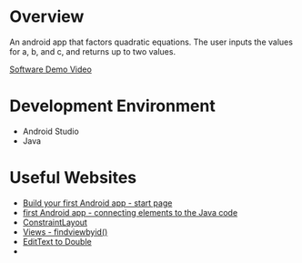 # Overview
 
An android app that factors quadratic equations. The user inputs the values for a, b, and c, and returns up to two values.

[Software Demo Video](http://youtube.link.goes.here)

# Development Environment

* Android Studio
* Java

# Useful Websites

* [Build your first Android app - start page](https://developer.android.com/training/basics/firstapp)
* [first Android app - connecting elements to the Java code](https://developer.android.com/training/basics/firstapp/starting-activity#java)
* [ConstraintLayout](https://developer.android.com/training/constraint-layout#groovy)
* [Views - findviewbyid()](https://findanyanswer.com/what-is-the-use-of-findviewbyid-in-android)
* [EditText to Double](https://stackoverflow.com/questions/35445936/converting-a-edit-text-to-a-double-android)
* []()